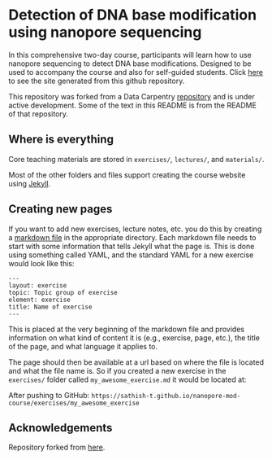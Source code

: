 # Detection of DNA base modification using nanopore sequencing

In this comprehensive two-day course, participants will learn how to use nanopore sequencing to detect DNA base modifications. Designed to be used to accompany the course and also for self-guided students.
Click [here](https://sathish-t.github.io/nanopore-mod-course) to see the site generated from this github repository.

This repository was forked from a Data Carpentry [repository](https://github.com/datacarpentry/semester-biology)
and is under active development. Some of the text in this README is from the README of that repository.

## Where is everything

Core teaching materials are stored in `exercises/`, `lectures/`, and 
`materials/`.

Most of the other folders and files support creating the course website using
[Jekyll](http://jekyllrb.com/).

## Creating new pages

If you want to add new exercises, lecture notes, etc. you do this by creating a
[markdown file](http://daringfireball.net/projects/markdown/basics) in the
appropriate directory. Each markdown file needs to start with some information
that tells Jekyll what the page is. This is done using something called YAML,
and the standard YAML for a new exercise would look like this:

```
---
layout: exercise
topic: Topic group of exercise
element: exercise
title: Name of exercise
---
```

This is placed at the very beginning of the markdown file and provides
information on what kind of content it is (e.g., exercise, page, etc.),
the title of the page, and what language it applies to.

The page should then be available at a url based on where the file is located
and what the file name is. So if you created a new exercise in the `exercises/`
folder called `my_awesome_exercise.md` it would be located at:

After pushing to GitHub:
`https://sathish-t.github.io/nanopore-mod-course/exercises/my_awesome_exercise`

## Acknowledgements

Repository forked from [here](https://github.com/datacarpentry/semester-biology).
